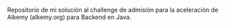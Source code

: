 Repositorio de mi solución al challenge de admisión para la aceleración de Alkemy (alkemy.org) para Backend en Java.